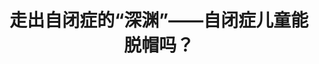 ---
title: 走出自闭症的“深渊”——自闭症儿童能脱帽吗？
tags: [AS, 孤独症, Austim, ASD, 孤独症谱系, Aspie]
color: success
description: 希望砖家能够不再愚人
external_url: http://mp.weixin.qq.com/s?__biz=MzIyMzgyMjY5NQ==&amp;mid=2247483999&amp;idx=2&amp;sn=13f10bed807c5724cc8a09d881bc33cc&amp;chksm=e8191457df6e9d41dc2ef3941154fc4b2e0f400179d19dc221ac33f73081f8990d053a2a9da5&amp;scene=27#wechat_redirect
---